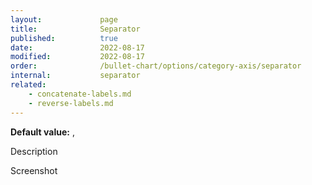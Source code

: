```yaml
---
layout:             page
title:              Separator
published:          true
date:               2022-08-17
modified:   	    2022-08-17
order:              /bullet-chart/options/category-axis/separator
internal:           separator
related:
    - concatenate-labels.md
    - reverse-labels.md
---
```


**Default value:** , 

<todo>Description</todo>

<todo>Screenshot</todo>